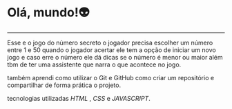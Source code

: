 # Olá, mundo!👽
---
   Esse e o jogo do número secreto o jogador precisa escolher um número entre 1 e 50 quando o jogador acertar ele tem a opção de iniciar um novo jogo e caso erre o número ele dá dicas se o número é menor ou maior além tbm de ter uma assistente que narra o que acontece no jogo.


   também aprendi como utilizar o Git e GitHub como criar um repositório e compartilhar de forma prática o projeto.

tecnologias utilizadas _HTML_ , _CSS_ e _JAVASCRIPT_. 


